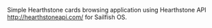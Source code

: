 Simple Hearthstone cards browsing application using Hearthstone API http://hearthstoneapi.com/ for Sailfish OS.
